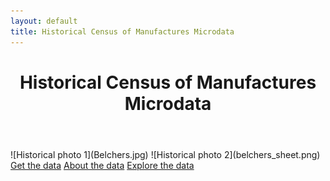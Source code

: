 ```yaml
---
layout: default
title: Historical Census of Manufactures Microdata
---
```


<header>
  <h1>Historical Census of Manufactures Microdata</h1>
</header>

<div class="image-container">
  ![Historical photo 1](Belchers.jpg)
  ![Historical photo 2](belchers_sheet.png)
</div>

<div class="button-container">
  <a href="get-data.html">Get the data</a>
  <a href="about.html">About the data</a>
  <a href="explore.html">Explore the data</a>
</div>
